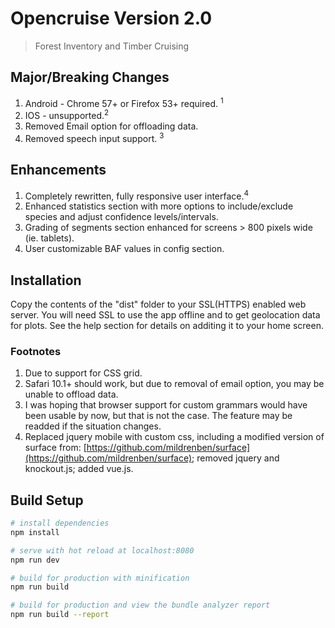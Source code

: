 # Opencruise Version 2.0

> Forest Inventory and Timber Cruising

## Major/Breaking Changes


1. Android - Chrome 57+ or Firefox 53+ required. <sup>1</sup>
2. IOS - unsupported.<sup>2</sup>
3. Removed Email option for offloading data.
4. Removed speech input support. <sup>3</sup>

## Enhancements

1. Completely rewritten, fully responsive user interface.<sup>4</sup>
2. Enhanced statistics section with more options to include/exclude species and adjust confidence levels/intervals.
3. Grading of segments section enhanced for screens > 800 pixels wide (ie. tablets).
4. User customizable BAF values in config section.

## Installation
Copy the contents of the "dist" folder to your SSL(HTTPS) enabled web server.  You will need SSL to use the app offline
and to get geolocation data for plots.  See the help section for details on additing it to your home screen.

### Footnotes

1. Due to support for CSS grid.
2. Safari 10.1+ should work, but due to removal of email option, you may be unable to offload data.
3. I was hoping that browser support for custom grammars would have been usable by now, but that is not the case.
The feature may be readded if the situation changes.
4. Replaced jquery mobile with custom css, including a modified version of surface from: [https://github.com/mildrenben/surface](https://github.com/mildrenben/surface); removed jquery and knockout.js; added vue.js.

## Build Setup

``` bash
# install dependencies
npm install

# serve with hot reload at localhost:8080
npm run dev

# build for production with minification
npm run build

# build for production and view the bundle analyzer report
npm run build --report
```

